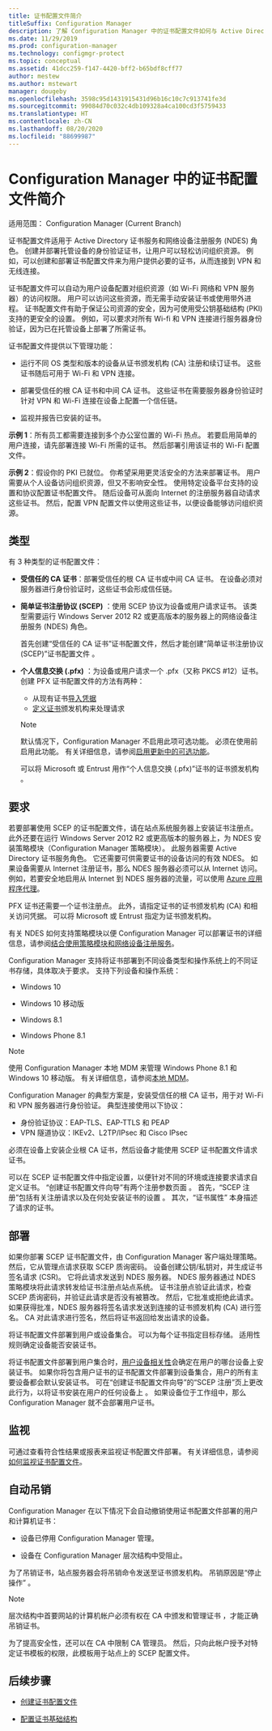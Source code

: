 ```yaml
---
title: 证书配置文件简介
titleSuffix: Configuration Manager
description: 了解 Configuration Manager 中的证书配置文件如何与 Active Directory 证书服务一起使用。
ms.date: 11/29/2019
ms.prod: configuration-manager
ms.technology: configmgr-protect
ms.topic: conceptual
ms.assetid: 41dcc259-f147-4420-bff2-b65bdf8cff77
author: mestew
ms.author: mstewart
manager: dougeby
ms.openlocfilehash: 3598c95d1431915431d96b16c10c7c913741fe3d
ms.sourcegitcommit: 99084d70c032c4db109328a4ca100cd3f5759433
ms.translationtype: HT
ms.contentlocale: zh-CN
ms.lasthandoff: 08/20/2020
ms.locfileid: "88699987"
---
```

# <a name="introduction-to-certificate-profiles-in-configuration-manager"></a>Configuration Manager 中的证书配置文件简介

适用范围：  Configuration Manager (Current Branch)

证书配置文件适用于 Active Directory 证书服务和网络设备注册服务 (NDES) 角色。 创建并部署托管设备的身份验证证书，让用户可以轻松访问组织资源。 例如，可以创建和部署证书配置文件来为用户提供必要的证书，从而连接到 VPN 和无线连接。

证书配置文件可以自动为用户设备配置对组织资源（如 Wi-Fi 网络和 VPN 服务器）的访问权限。 用户可以访问这些资源，而无需手动安装证书或使用带外进程。 证书配置文件有助于保证公司资源的安全，因为可使用受公钥基础结构 (PKI) 支持的更安全的设置。 例如，可以要求对所有 Wi-fi 和 VPN 连接进行服务器身份验证，因为已在托管设备上部署了所需证书。

证书配置文件提供以下管理功能：  

- 运行不同 OS 类型和版本的设备从证书颁发机构 (CA) 注册和续订证书。 这些证书随后可用于 Wi-Fi 和 VPN 连接。  

- 部署受信任的根 CA 证书和中间 CA 证书。 这些证书在需要服务器身份验证时针对 VPN 和 Wi-Fi 连接在设备上配置一个信任链。  

- 监视并报告已安装的证书。  

**示例 1**：所有员工都需要连接到多个办公室位置的 Wi-Fi 热点。 若要启用简单的用户连接，请先部署连接 Wi-Fi 所需的证书。 然后部署引用该证书的 Wi-Fi 配置文件。  

**示例 2**：假设你的 PKI 已就位。 你希望采用更灵活安全的方法来部署证书。 用户需要从个人设备访问组织资源，但又不影响安全性。 使用特定设备平台支持的设置和协议配置证书配置文件。 随后设备可从面向 Internet 的注册服务器自动请求这些证书。 然后，配置 VPN 配置文件以使用这些证书，以便设备能够访问组织资源。  

## <a name="types"></a>类型

有 3 种类型的证书配置文件：  

- **受信任的 CA 证书**：部署受信任的根 CA 证书或中间 CA 证书。 在设备必须对服务器进行身份验证时，这些证书会形成信任链。  

- **简单证书注册协议 (SCEP)** ：使用 SCEP 协议为设备或用户请求证书。 该类型需要运行 Windows Server 2012 R2 或更高版本的服务器上的网络设备注册服务 (NDES) 角色。

    首先创建“受信任的 CA 证书”证书配置文件，然后才能创建“简单证书注册协议(SCEP)”证书配置文件   。

- **个人信息交换 (.pfx)** ：为设备或用户请求一个 .pfx（又称 PKCS #12）证书。<!--1321368--> 创建 PFX 证书配置文件的方法有两种：

  - 从现有证书[导入凭据](../../mdm/deploy-use/import-pfx-certificate-profiles.md)
  - [定义证书](../../mdm/deploy-use/create-pfx-certificate-profiles.md)颁发机构来处理请求

  > [!Note]  
  > 默认情况下，Configuration Manager 不启用此项可选功能。 必须在使用前启用此功能。 有关详细信息，请参阅[启用更新中的可选功能](../../core/servers/manage/install-in-console-updates.md#bkmk_options)。<!--505213-->  

  可以将 Microsoft 或 Entrust 用作“个人信息交换 (.pfx)”证书的证书颁发机构  。

## <a name="requirements"></a>要求

若要部署使用 SCEP 的证书配置文件，请在站点系统服务器上安装证书注册点。 此外还要在运行 Windows Server 2012 R2 或更高版本的服务器上，为 NDES 安装策略模块（Configuration Manager 策略模块）。 此服务器需要 Active Directory 证书服务角色。 它还需要可供需要证书的设备访问的有效 NDES。 如果设备需要从 Internet 注册证书，那么 NDES 服务器必须可以从 Internet 访问。 例如，若要安全地启用从 Internet 到 NDES 服务器的流量，可以使用 [Azure 应用程序代理](/azure/active-directory/manage-apps/application-proxy)。

PFX 证书还需要一个证书注册点。 此外，请指定证书的证书颁发机构 (CA) 和相关访问凭据。 可以将 Microsoft 或 Entrust 指定为证书颁发机构。  

有关 NDES 如何支持策略模块以便 Configuration Manager 可以部署证书的详细信息，请参阅[结合使用策略模块和网络设备注册服务](/previous-versions/windows/it-pro/windows-server-2012-R2-and-2012/dn473016\(v=ws.11\))。

Configuration Manager 支持将证书部署到不同设备类型和操作系统上的不同证书存储，具体取决于要求。 支持下列设备和操作系统：  

- Windows 10

- Windows 10 移动版

- Windows 8.1  

- Windows Phone 8.1  

> [!NOTE]  
> 使用 Configuration Manager 本地 MDM 来管理 Windows Phone 8.1 和 Windows 10 移动版。 有关详细信息，请参阅[本地 MDM](../../mdm/understand/manage-mobile-devices-with-on-premises-infrastructure.md)。

Configuration Manager 的典型方案是，安装受信任的根 CA 证书，用于对 Wi-Fi 和 VPN 服务器进行身份验证。 典型连接使用以下协议：

- 身份验证协议：EAP-TLS、EAP-TTLS 和 PEAP
- VPN 隧道协议：IKEv2、L2TP/IPsec 和 Cisco IPsec

必须在设备上安装企业根 CA 证书，然后设备才能使用 SCEP 证书配置文件请求证书。  

可以在 SCEP 证书配置文件中指定设置，以便针对不同的环境或连接要求请求自定义证书。 “创建证书配置文件向导”有两个注册参数页面  。 首先，“SCEP 注册”包括有关注册请求以及在何处安装证书的设置  。 其次，“证书属性”  本身描述了请求的证书。  

## <a name="deploy"></a>部署

如果你部署 SCEP 证书配置文件，由 Configuration Manager 客户端处理策略。 然后，它从管理点请求获取 SCEP 质询密码。 设备创建公钥/私钥对，并生成证书签名请求 (CSR)。 它将此请求发送到 NDES 服务器。 NDES 服务器通过 NDES 策略模块将此请求转发给证书注册点站点系统。 证书注册点验证此请求，检查 SCEP 质询密码，并验证此请求是否没有被篡改。 然后，它批准或拒绝此请求。 如果获得批准，NDES 服务器将签名请求发送到连接的证书颁发机构 (CA) 进行签名。 CA 对此请求进行签名，然后将证书返回给发出请求的设备。

将证书配置文件部署到用户或设备集合。 可以为每个证书指定目标存储。 适用性规则确定设备能否安装证书。

将证书配置文件部署到用户集合时，[用户设备相关性](../../apps/deploy-use/link-users-and-devices-with-user-device-affinity.md)会确定在用户的哪台设备上安装证书。 如果你将包含用户证书的证书配置文件部署到设备集合，用户的所有主要设备都会默认安装证书。 可在“创建证书配置文件向导”的“SCEP 注册”页上更改此行为，以将证书安装在用户的任何设备上   。 如果设备位于工作组中，那么 Configuration Manager 就不会部署用户证书。  

## <a name="monitor"></a>监视

可通过查看符合性结果或报表来监视证书配置文件部署。 有关详细信息，请参阅[如何监视证书配置文件](monitor-certificate-profiles.md)。

## <a name="automatic-revocation"></a>自动吊销

Configuration Manager 在以下情况下会自动撤销使用证书配置文件部署的用户和计算机证书：  

- 设备已停用 Configuration Manager 管理。  

- 设备在 Configuration Manager 层次结构中受阻止。  

为了吊销证书，站点服务器会将吊销命令发送至证书颁发机构。 吊销原因是“停止操作”  。

> [!NOTE]
> 层次结构中首要网站的计算机帐户必须有权在 CA 中颁发和管理证书  ，才能正确吊销证书。
>
> 为了提高安全性，还可以在 CA 中限制 CA 管理员。 然后，只向此帐户授予对特定证书模板的权限，此模板用于站点上的 SCEP 配置文件。

## <a name="next-steps"></a>后续步骤

- [创建证书配置文件](create-certificate-profiles.md)

- [配置证书基础结构](certificate-infrastructure.md)